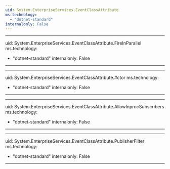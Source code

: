 ```yaml
---
uid: System.EnterpriseServices.EventClassAttribute
ms.technology: 
  - "dotnet-standard"
internalonly: False
---
```


---
uid: System.EnterpriseServices.EventClassAttribute.FireInParallel
ms.technology: 
  - "dotnet-standard"
internalonly: False
---

---
uid: System.EnterpriseServices.EventClassAttribute.#ctor
ms.technology: 
  - "dotnet-standard"
internalonly: False
---

---
uid: System.EnterpriseServices.EventClassAttribute.AllowInprocSubscribers
ms.technology: 
  - "dotnet-standard"
internalonly: False
---

---
uid: System.EnterpriseServices.EventClassAttribute.PublisherFilter
ms.technology: 
  - "dotnet-standard"
internalonly: False
---
